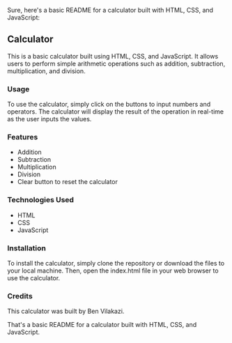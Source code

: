 Sure, here's a basic README for a calculator built with HTML, CSS, and JavaScript:

## Calculator

This is a basic calculator built using HTML, CSS, and JavaScript. It allows users to perform simple arithmetic operations such as addition, subtraction, multiplication, and division.

### Usage

To use the calculator, simply click on the buttons to input numbers and operators. The calculator will display the result of the operation in real-time as the user inputs the values.

### Features

- Addition
- Subtraction
- Multiplication
- Division
- Clear button to reset the calculator

### Technologies Used

- HTML
- CSS
- JavaScript

### Installation

To install the calculator, simply clone the repository or download the files to your local machine. Then, open the index.html file in your web browser to use the calculator.

### Credits

This calculator was built by Ben Vilakazi.

That's a basic README for a calculator built with HTML, CSS, and JavaScript.
